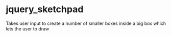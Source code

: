 # jquery_sketchpad
Takes user input to create a number of smaller boxes inside a big box which lets the user to draw
